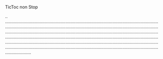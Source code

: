 TicToc non Stop

..
.............................................................................................................................................................................................................................................................................................................................................................................................................................................................................................................................................................................................................................................................................................................................................................................................